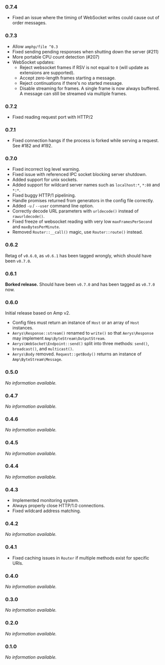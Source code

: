 ### 0.7.4

 - Fixed an issue where the timing of WebSocket writes could cause out of order messages.

### 0.7.3

 - Allow `amphp/file ^0.3`
 - Fixed sending pending responses when shutting down the server (#211)
 - More portable CPU count detection (#207)
 - WebSocket updates:
    - Reject websocket frames if RSV is not equal to `0` (will update as extensions are supported).
    - Accept zero-length frames starting a message.
    - Reject continuations if there's no started message.
    - Disable streaming for frames. A single frame is now always buffered. A message can still be streamed via multiple frames.

### 0.7.2

 - Fixed reading request port with HTTP/2

### 0.7.1

 - Fixed connection hangs if the process is forked while serving a request. See #182 and #192.

### 0.7.0

 - Fixed incorrect log level warning.
 - Fixed issue with referenced IPC socket blocking server shutdown.
 - Added support for unix sockets.
 - Added support for wildcard server names such as `localhost:*`, `*:80` and `*:*`.
 - Fixed buggy HTTP/1 pipelining.
 - Handle promises returned from generators in the config file correctly.
 - Added `-u` / `--user` command line option.
 - Correctly decode URL parameters with `urldecode()` instead of `rawurldecode()`.
 - Fixed freeze of websocket reading with very low `maxFramesPerSecond` and `maxBytesPerMinute`.
 - Removed `Router::__call()` magic, use `Router::route()` instead.

### 0.6.2

Retag of `v0.6.0`, as `v0.6.1` has been tagged wrongly, which should have been `v0.7.0`.

### 0.6.1

**Borked release.** Should have been `v0.7.0` and has been tagged as `v0.7.0` now.

### 0.6.0

Initial release based on Amp v2.

- Config files must return an instance of `Host` or an array of `Host` instances.
- `Aerys\Response::stream()` renamed to `write()` so that `Aerys\Response` may implement `Amp\ByteStream\OutputStream`.
- `Aerys\WebSocket\Endpoint::send()` split into three methods: `send()`, `broadcast()`, and `multicast()`.
- `Aerys\Body` removed. `Request::getBody()` returns an instance of `Amp\ByteStream\Message`.

### 0.5.0

_No information available._

### 0.4.7

_No information available._

### 0.4.6

_No information available._

### 0.4.5

_No information available._

### 0.4.4

_No information available._

### 0.4.3

 - Implemented monitoring system.
 - Always properly close HTTP/1.0 connections.
 - Fixed wildcard address matching.

### 0.4.2

_No information available._

### 0.4.1

 - Fixed caching issues in `Router` if multiple methods exist for specific URIs.
 
### 0.4.0

_No information available._

### 0.3.0

_No information available._

### 0.2.0

_No information available._

### 0.1.0

_No information available._

